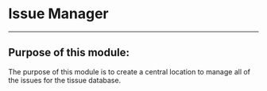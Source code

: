 # Issue Manager

------

## Purpose of this module:

The purpose of this module is to create a central location to manage all of the issues for the tissue database. 